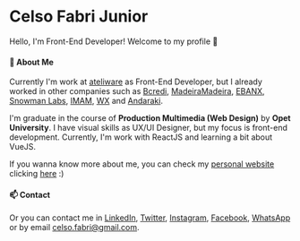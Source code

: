 # Celso Fabri Junior

Hello, I'm Front-End Developer! Welcome to my profile :space_invader:

#### :fox_face: About Me
Currently I'm work at [ateliware](https://www.ateliware.com/) as Front-End Developer, but I already worked in other companies such as [Bcredi](https://bcredi.com.br), [MadeiraMadeira](https://www.madeiramadeira.com.br/), [EBANX](https://ebanx.com/br), [Snowman Labs](https://snowmanlabs.com.br), [IMAM](https://imam.ag), [WX](https://agenciawx.com.br) and [Andaraki](https://andaraki.com.br). 

I'm graduate in the course of **Production Multimedia (Web Design)** by **Opet University**. I have visual skills as UX/UI Designer, but my focus is front-end development. Currently, I'm work with ReactJS and learning a bit about VueJS.

If you wanna know more about me, you can check my [personal website](https://celsofabri.com) clicking [here](https://celsofabri.github.io) :)

#### :mailbox: Contact

Or you can contact me in [LinkedIn](https://www.linkedin.com/in/celsofabri/), [Twitter](https://twitter.com/celsofabri), [Instagram](https://instagram.com/celso.cwb), [Facebook](https://facebook.com/celsofabrijr), [WhatsApp](https://api.whatsapp.com/send?phone=5541991222951) or by email celso.fabri@gmail.com.
